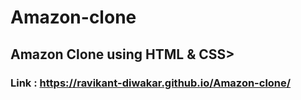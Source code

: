 # Amazon-clone
## Amazon Clone using HTML &amp; CSS>
### Link : https://ravikant-diwakar.github.io/Amazon-clone/
